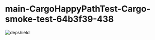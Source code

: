 # main-CargoHappyPathTest-Cargo-smoke-test-64b3f39-438

![depshield](https://depshield.sonatype.org/badges/depshield-prod/main-CargoHappyPathTest-Cargo-smoke-test-64b3f39-438/depshield.svg)